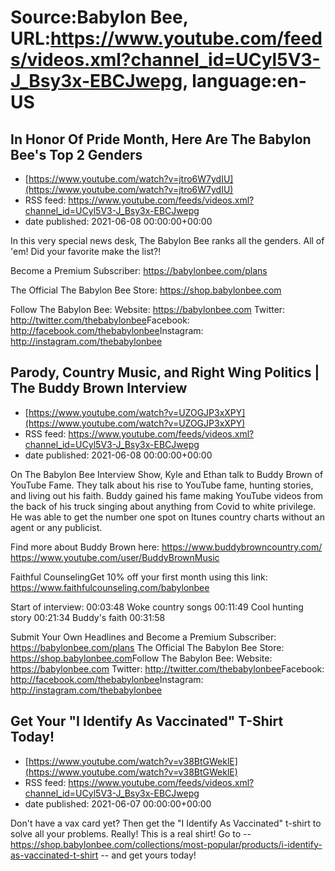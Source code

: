 # Source:Babylon Bee, URL:https://www.youtube.com/feeds/videos.xml?channel_id=UCyl5V3-J_Bsy3x-EBCJwepg, language:en-US

## In Honor Of Pride Month, Here Are The Babylon Bee's Top 2 Genders
 - [https://www.youtube.com/watch?v=jtro6W7ydIU](https://www.youtube.com/watch?v=jtro6W7ydIU)
 - RSS feed: https://www.youtube.com/feeds/videos.xml?channel_id=UCyl5V3-J_Bsy3x-EBCJwepg
 - date published: 2021-06-08 00:00:00+00:00

In this very special news desk, The Babylon Bee ranks all the genders. All of 'em! Did your favorite make the list?!

Become a Premium Subscriber: https://babylonbee.com/plans

The Official The Babylon Bee Store: https://shop.babylonbee.com​​​​

Follow The Babylon Bee:
Website: https://babylonbee.com​​​​
Twitter: http://twitter.com/thebabylonbee​​​​
Facebook: http://facebook.com/thebabylonbee​​​​
Instagram: http://instagram.com/thebabylonbee​

## Parody, Country Music, and Right Wing Politics | The Buddy Brown Interview
 - [https://www.youtube.com/watch?v=UZOGJP3xXPY](https://www.youtube.com/watch?v=UZOGJP3xXPY)
 - RSS feed: https://www.youtube.com/feeds/videos.xml?channel_id=UCyl5V3-J_Bsy3x-EBCJwepg
 - date published: 2021-06-08 00:00:00+00:00

On The Babylon Bee Interview Show, Kyle and Ethan talk to Buddy Brown of YouTube Fame. They talk about his rise to YouTube fame, hunting stories, and living out his faith. Buddy gained his fame making YouTube videos from the back of his truck singing about anything from Covid to white privilege. He was able to get the number one spot on Itunes country charts without an agent or any publicist. 

Find more about Buddy Brown here:
https://www.buddybrowncountry.com/
https://www.youtube.com/user/BuddyBrownMusic

Faithful CounselingGet 10% off your first month using this link: https://www.faithfulcounseling.com/babylonbee

Start of interview: 00:03:48
Woke country songs 00:11:49
Cool hunting story 00:21:34
Buddy's faith 00:31:58

Submit Your Own Headlines and Become a Premium Subscriber: https://babylonbee.com/plans
The Official The Babylon Bee Store: https://shop.babylonbee.com​​​​
Follow The Babylon Bee:
Website: https://babylonbee.com​​​​
Twitter: http://twitter.com/thebabylonbee
​​​​Facebook: http://facebook.com/thebabylonbee
​​​​Instagram: http://instagram.com/thebabylonbee​

## Get Your "I Identify As Vaccinated" T-Shirt Today!
 - [https://www.youtube.com/watch?v=v38BtGWeklE](https://www.youtube.com/watch?v=v38BtGWeklE)
 - RSS feed: https://www.youtube.com/feeds/videos.xml?channel_id=UCyl5V3-J_Bsy3x-EBCJwepg
 - date published: 2021-06-07 00:00:00+00:00

Don't have a vax card yet? Then get the "I Identify As Vaccinated" t-shirt to solve all your problems. Really! This is a real shirt! Go to -- https://shop.babylonbee.com/collections/most-popular/products/i-identify-as-vaccinated-t-shirt -- and get yours today!

